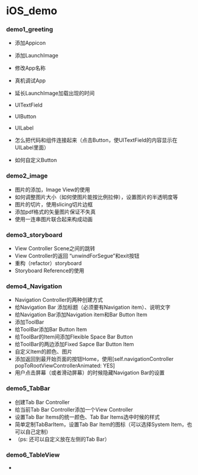 # iOS_demo
### demo1_greeting

- 添加Appicon
- 添加LaunchImage
- 修改App名称
- 真机调试App
- 延长LaunchImage加载出现的时间


- UITextField
- UIButton
- UILabel
- 怎么把代码和组件连接起来（点击Button，使UITextField的内容显示在UILabel里面）
- 如何自定义Button




### demo2_image

- 图片的添加，Image View的使用
- 如何调整图片大小（如何使图片能按比例拉伸），设置图片的半透明度等
- 图片的切片，使用slicing切片边框
- 添加pdf格式的矢量图片保证不失真
- 使用一连串图片联合起来构成动画




### demo3_storyboard

- View Controller Scene之间的跳转
- View Controller的返回 “unwindForSegue”和exit按钮
- 重构（refactor）storyboard
- Storyboard Reference的使用




### demo4_Navigation

- Navigation Controller的两种创建方式
- 给Navigation Bar 添加标题（必须要有Navigation item）、说明文字
- 给Navigation Bar添加Navigation item和Bar Button Item
- 添加ToolBar
- 给ToolBar添加Bar Button Item
- 给ToolBar的Item间添加Flexible Space Bar Button
- 给ToolBar的两边添加Fixed Sapce Bar Button Item
- 自定义Item的颜色、图片
- 添加返回到最开始页面的按钮Home，使用[self.navigationController popToRootViewControllerAnimated: YES]
- 用户点击屏幕（或者滑动屏幕）的时候隐藏Navigation Bar的设置



### demo5_TabBar

- 创建Tab Bar Controller
- 给当前Tab Bar Controller添加一个View Controller
- 设置Tab Bar Items的统一颜色、Tab Bar Items选中时候的样式
- 简单定制TabBarItem，设置Tab Bar Item的图标（可以选择System Item，也可以自己定制）
- （ps: 还可以自定义放在左侧的Tab Bar）



### demo6_TableView

- ​